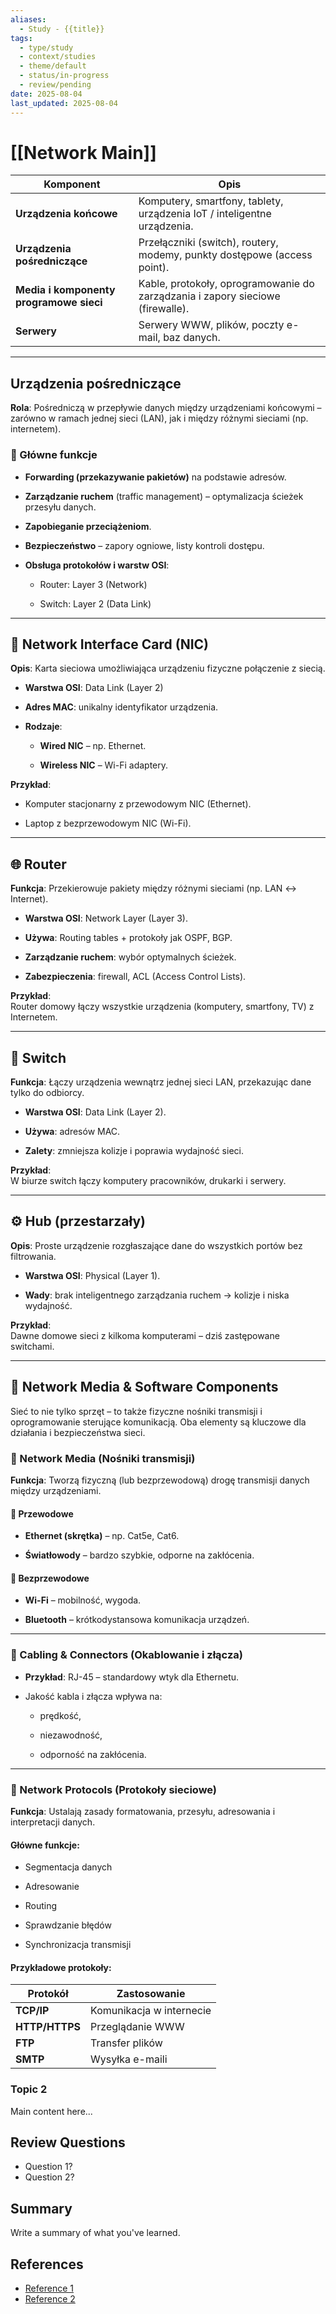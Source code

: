 ```yaml
---
aliases:
  - Study - {{title}}
tags:
  - type/study
  - context/studies
  - theme/default
  - status/in-progress
  - review/pending
date: 2025-08-04
last_updated: 2025-08-04
---
```


#  [[Network Main]]

| Komponent | Opis |
|-----------|------|
| **Urządzenia końcowe** | Komputery, smartfony, tablety, urządzenia IoT / inteligentne urządzenia. |
| **Urządzenia pośredniczące** | Przełączniki (switch), routery, modemy, punkty dostępowe (access point). |
| **Media i komponenty programowe sieci** | Kable, protokoły, oprogramowanie do zarządzania i zapory sieciowe (firewalle). |
| **Serwery** | Serwery WWW, plików, poczty e-mail, baz danych. |


---
## Urządzenia pośredniczące

**Rola**: Pośredniczą w przepływie danych między urządzeniami końcowymi – zarówno w ramach jednej sieci (LAN), jak i między różnymi sieciami (np. internetem).

### 🔁 Główne funkcje

- **Forwarding (przekazywanie pakietów)** na podstawie adresów.
    
- **Zarządzanie ruchem** (traffic management) – optymalizacja ścieżek przesyłu danych.
    
- **Zapobieganie przeciążeniom**.
    
- **Bezpieczeństwo** – zapory ogniowe, listy kontroli dostępu.
    
- **Obsługa protokołów i warstw OSI**:
    
    - Router: Layer 3 (Network)
        
    - Switch: Layer 2 (Data Link)
        

---

## 🔌 Network Interface Card (NIC)

**Opis**: Karta sieciowa umożliwiająca urządzeniu fizyczne połączenie z siecią.

- **Warstwa OSI**: Data Link (Layer 2)
    
- **Adres MAC**: unikalny identyfikator urządzenia.
    
- **Rodzaje**:
    
    - **Wired NIC** – np. Ethernet.
        
    - **Wireless NIC** – Wi-Fi adaptery.
        

**Przykład**:

- Komputer stacjonarny z przewodowym NIC (Ethernet).
    
- Laptop z bezprzewodowym NIC (Wi-Fi).
    

---

## 🌐 Router

**Funkcja**: Przekierowuje pakiety między różnymi sieciami (np. LAN ↔ Internet).

- **Warstwa OSI**: Network Layer (Layer 3).
    
- **Używa**: Routing tables + protokoły jak OSPF, BGP.
    
- **Zarządzanie ruchem**: wybór optymalnych ścieżek.
    
- **Zabezpieczenia**: firewall, ACL (Access Control Lists).
    

**Przykład**:  
Router domowy łączy wszystkie urządzenia (komputery, smartfony, TV) z Internetem.

---

## 🔀 Switch

**Funkcja**: Łączy urządzenia wewnątrz jednej sieci LAN, przekazując dane tylko do odbiorcy.

- **Warstwa OSI**: Data Link (Layer 2).
    
- **Używa**: adresów MAC.
    
- **Zalety**: zmniejsza kolizje i poprawia wydajność sieci.
    

**Przykład**:  
W biurze switch łączy komputery pracowników, drukarki i serwery.

---

## ⚙️ Hub (przestarzały)

**Opis**: Proste urządzenie rozgłaszające dane do wszystkich portów bez filtrowania.

- **Warstwa OSI**: Physical (Layer 1).
    
- **Wady**: brak inteligentnego zarządzania ruchem → kolizje i niska wydajność.
    

**Przykład**:  
Dawne domowe sieci z kilkoma komputerami – dziś zastępowane switchami.

---

## 🧱 Network Media & Software Components

Sieć to nie tylko sprzęt – to także fizyczne nośniki transmisji i oprogramowanie sterujące komunikacją. Oba elementy są kluczowe dla działania i bezpieczeństwa sieci.

### 🔌 Network Media (Nośniki transmisji)

**Funkcja**: Tworzą fizyczną (lub bezprzewodową) drogę transmisji danych między urządzeniami.

#### 🔧 Przewodowe

- **Ethernet (skrętka)** – np. Cat5e, Cat6.
    
- **Światłowody** – bardzo szybkie, odporne na zakłócenia.
    

#### 📡 Bezprzewodowe

- **Wi-Fi** – mobilność, wygoda.
    
- **Bluetooth** – krótkodystansowa komunikacja urządzeń.
    

---

### 🔌 Cabling & Connectors (Okablowanie i złącza)

- **Przykład**: RJ-45 – standardowy wtyk dla Ethernetu.
    
- Jakość kabla i złącza wpływa na:
    
    - prędkość,
        
    - niezawodność,
        
    - odporność na zakłócenia.
        

---

### 📜 Network Protocols (Protokoły sieciowe)

**Funkcja**: Ustalają zasady formatowania, przesyłu, adresowania i interpretacji danych.

#### Główne funkcje:

- Segmentacja danych
    
- Adresowanie
    
- Routing
    
- Sprawdzanie błędów
    
- Synchronizacja transmisji
    

#### Przykładowe protokoły:

| Protokół       | Zastosowanie             |
| -------------- | ------------------------ |
| **TCP/IP**     | Komunikacja w internecie |
| **HTTP/HTTPS** | Przeglądanie WWW         |
| **FTP**        | Transfer plików          |
| **SMTP**       | Wysyłka e-maili          |
### Topic 2
Main content here...

## Review Questions
- Question 1?
- Question 2?

## Summary
Write a summary of what you've learned.

## References
- [Reference 1](link)
- [Reference 2](link)